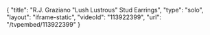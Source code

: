 {
    "title": "R.J. Graziano \"Lush   Lustrous\" Stud Earrings",
    "type": "solo",
    "layout": "iframe-static",
    "videoId": "113922399",
    "url": "\/tvpembed\/113922399"
}